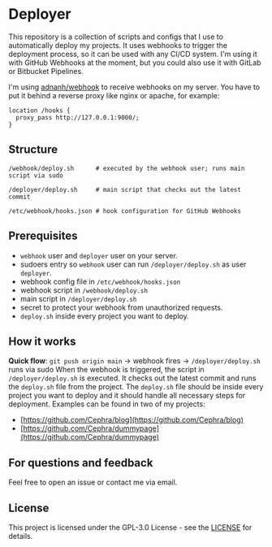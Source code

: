 # Deployer

This repository is a collection of scripts and configs that I use to automatically deploy my projects. It uses webhooks to trigger the deployment process, so it can be used with any CI/CD system. I'm using it with GitHub Webhooks at the moment, but you could also use it with GitLab or Bitbucket Pipelines.

I'm using [adnanh/webhook](https://github.com/adnanh/webhook) to receive webhooks on my server.
You have to put it behind a reverse proxy like nginx or apache, for example:
```nginx
location /hooks {
  proxy_pass http://127.0.0.1:9000/;
}
```

## Structure

```
/webhook/deploy.sh      # executed by the webhook user; runs main script via sudo

/deployer/deploy.sh     # main script that checks out the latest commit

/etc/webhook/hooks.json # hook configuration for GitHub Webhooks
```

## Prerequisites

- `webhook` user and `deployer` user on your server.
- sudoers entry so `webhook` user can run `/deployer/deploy.sh` as user `deployer`.
- webhook config file in `/etc/webhook/hooks.json`
- webhook script in `/webhook/deploy.sh`
- main script in `/deployer/deploy.sh`
- secret to protect your webhook from unauthorized requests.
- `deploy.sh` inside every project you want to deploy.

## How it works

**Quick flow**: `git push origin main` → webhook fires → `/deployer/deploy.sh` runs via sudo
When the webhook is triggered, the script in `/deployer/deploy.sh` is executed. It checks out the latest commit and runs the `deploy.sh` file from the project. The `deploy.sh` file should be inside every project you want to deploy and it should handle all necessary steps for deployment. Examples can be found in two of my projects:

- [https://github.com/Cephra/blog](https://github.com/Cephra/blog)
- [https://github.com/Cephra/dummypage](https://github.com/Cephra/dummypage)

## For questions and feedback

Feel free to open an issue or contact me via email.

## License

This project is licensed under the GPL-3.0 License - see the [LICENSE](https://github.com/Cephra/deployer/blob/master/LICENSE) for details.